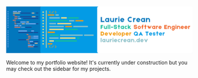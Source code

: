 <img src="banner.png" alt="banner" ></img>

Welcome to my portfolio website! It's currently under construction but you may check out the sidebar for my projects.

